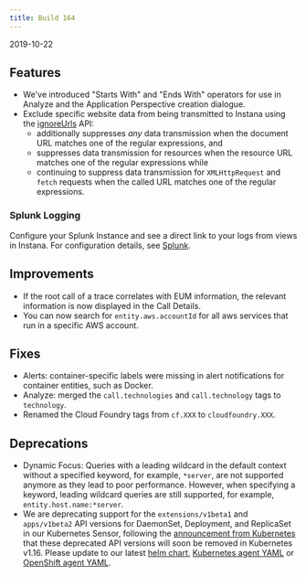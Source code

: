 ```yaml
---
title: Build 164
---
```


2019-10-22

## Features

- We've introduced "Starts With" and "Ends With" operators for use in Analyze and the Application Perspective creation dialogue.
- Exclude specific website data from being transmitted to Instana using the [ignoreUrls](https://docs.instana.io/products/website_monitoring/api/#excluding-urls-from-tracking) API:
  - additionally suppresses _any_ data transmission when the document URL matches one of the regular expressions, and
  - suppresses data transmission for resources when the resource URL matches one of the regular expressions while
  - continuing to suppress data transmission for `XMLHttpRequest` and `fetch` requests when the called URL matches one of the regular expressions.

### Splunk Logging

Configure your Splunk Instance and see a direct link to your logs from views in Instana. For configuration details, see [Splunk](/ecosystem/splunk/).

## Improvements

- If the root call of a trace correlates with EUM information, the relevant information is now displayed in the Call Details.
- You can now search for `entity.aws.accountId` for all aws services that run in a specific AWS account. 

## Fixes

- Alerts: container-specific labels were missing in alert notifications for container entities, such as Docker.
- Analyze: merged the `call.technologies` and `call.technology` tags to `technology`.
- Renamed the Cloud Foundry tags from `cf.XXX` to `cloudfoundry.XXX`.

## Deprecations

- Dynamic Focus: Queries with a leading wildcard in the default context without a specified keyword, for example, `*server`, are not supported anymore as they lead to poor performance. However, when specifying a keyword, leading wildcard queries are still supported, for example, `entity.host.name:*server`.
- We are deprecating support for the `extensions/v1beta1` and `apps/v1beta2` API versions for DaemonSet, Deployment, and ReplicaSet in our Kubernetes Sensor, following the [announcement from Kubernetes](https://kubernetes.io/blog/2019/07/18/api-deprecations-in-1-16/) that these deprecated API versions will soon be removed in Kubernetes v1.16. Please update to our latest [helm chart](https://github.com/helm/charts/tree/master/stable/instana-agent), [Kubernetes agent YAML](https://docs.instana.io/quick_start/agent_setup/container/kubernetes/) or [OpenShift agent YAML](https://docs.instana.io/quick_start/agent_setup/container/openshift/).
